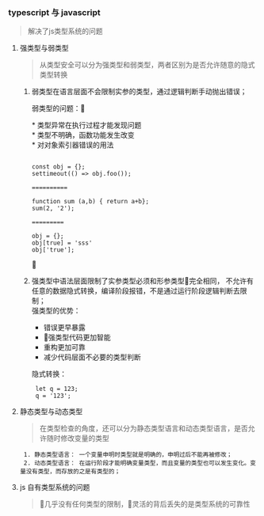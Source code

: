 ### typescript 与 javascript
> 解决了js类型系统的问题


1. 强类型与弱类型
    
   > 从类型安全可以分为强类型和弱类型，两者区别为是否允许随意的隐式类型转换
    
    1. 弱类型在语言层面不会限制实参的类型，通过逻辑判断手动抛出错误；

       弱类型的问题：
        <div>* 类型异常在执行过程才能发现问题</div>
        <div>* 类型不明确，函数功能发生改变</div>
        <div>* 对对象索引器错误的用法</div>

        ```

        const obj = {};
        settimeout(() => obj.foo());

        ==========
         
        function sum (a,b) { return a+b};
        sum(2, '2');

        =========

        obj = {};
        obj[true] = 'sss'
        obj['true'];
        ```
          
    2. 强类型中语法层面限制了实参类型必须和形参类型完全相同， 不允许有任意的数据隐式转换，编译阶段报错，不是通过运行阶段逻辑判断去限制；<br/>
      强类型的优势：
        * 错误更早暴露
        * 强类型代码更加智能
        * 重构更加可靠
        * 减少代码层面不必要的类型判断

       隐式转换：
       ```
        let q = 123;
        q = '123';
       ```

2. 静态类型与动态类型

   > 在类型检查的角度，还可以分为静态类型语言和动态类型语言，是否允许随时修改变量的类型
        
        1. 静态类型语言： 一个变量申明时类型就是明确的，申明过后不能再被修改；
        2. 动态类型语言： 在运行阶段才能明确变量类型，而且变量的类型也可以发生变化。变量没有类型，而存放的之是有类型的；

3. js 自有类型系统的问题
   > 几乎没有任何类型的限制，灵活的背后丢失的是类型系统的可靠性

